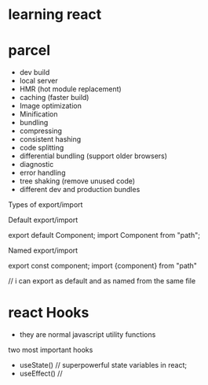# learning react 

# parcel
- dev build 
- local server
- HMR (hot module replacement)
- caching (faster build)
- Image optimization
- Minification 
- bundling 
- compressing 
- consistent hashing 
- code splitting 
- differential bundling (support older browsers)
- diagnostic
- error handling 
- tree shaking (remove unused code)
- different dev and production bundles


Types of export/import 

Default export/import

export default Component;
import Component from "path";

Named export/import

export const component;
import {component} from "path"

// i can export as default and as named from the same file


# react Hooks
- they are normal javascript utility functions

two most important hooks

- useState() // superpowerful state variables in react;
- useEffect() //